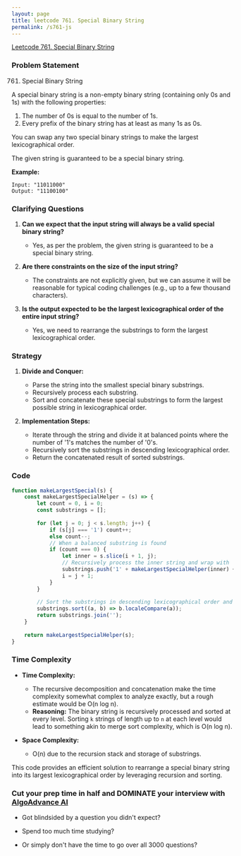 ```yaml
---
layout: page
title: leetcode 761. Special Binary String
permalink: /s761-js
---
```

[Leetcode 761. Special Binary String](https://algoadvance.github.io/algoadvance/l761)
### Problem Statement

761. Special Binary String

A special binary string is a non-empty binary string (containing only 0s and 1s) with the following properties:
1. The number of 0s is equal to the number of 1s.
2. Every prefix of the binary string has at least as many 1s as 0s.

You can swap any two special binary strings to make the largest lexicographical order.

The given string is guaranteed to be a special binary string.

**Example:**

```
Input: "11011000"
Output: "11100100"
```

### Clarifying Questions

1. **Can we expect that the input string will always be a valid special binary string?**
   - Yes, as per the problem, the given string is guaranteed to be a special binary string.

2. **Are there constraints on the size of the input string?**
   - The constraints are not explicitly given, but we can assume it will be reasonable for typical coding challenges (e.g., up to a few thousand characters).

3. **Is the output expected to be the largest lexicographical order of the entire input string?**
   - Yes, we need to rearrange the substrings to form the largest lexicographical order.

### Strategy

1. **Divide and Conquer:**
   - Parse the string into the smallest special binary substrings.
   - Recursively process each substring.
   - Sort and concatenate these special substrings to form the largest possible string in lexicographical order.

2. **Implementation Steps:**
   - Iterate through the string and divide it at balanced points where the number of '1's matches the number of '0's.
   - Recursively sort the substrings in descending lexicographical order.
   - Return the concatenated result of sorted substrings.

### Code

```javascript
function makeLargestSpecial(s) {
    const makeLargestSpecialHelper = (s) => {
        let count = 0, i = 0;
        const substrings = [];
        
        for (let j = 0; j < s.length; j++) {
            if (s[j] === '1') count++;
            else count--;
            // When a balanced substring is found
            if (count === 0) {
                let inner = s.slice(i + 1, j);
                // Recursively process the inner string and wrap with '1' and '0'
                substrings.push('1' + makeLargestSpecialHelper(inner) + '0');
                i = j + 1;
            }
        }
        
        // Sort the substrings in descending lexicographical order and join them
        substrings.sort((a, b) => b.localeCompare(a));
        return substrings.join('');
    }
    
    return makeLargestSpecialHelper(s);
}
```

### Time Complexity

- **Time Complexity:**
  - The recursive decomposition and concatenation make the time complexity somewhat complex to analyze exactly, but a rough estimate would be O(n log n).
  - **Reasoning:** The binary string is recursively processed and sorted at every level. Sorting `k` strings of length up to `n` at each level would lead to something akin to merge sort complexity, which is O(n log n).

- **Space Complexity:**
  - O(n) due to the recursion stack and storage of substrings.

This code provides an efficient solution to rearrange a special binary string into its largest lexicographical order by leveraging recursion and sorting.


### Cut your prep time in half and DOMINATE your interview with [AlgoAdvance AI](https://algoAdvance.com)

- Got blindsided by a question you didn't expect?

- Spend too much time studying?

- Or simply don't have the time to go over all 3000 questions?

